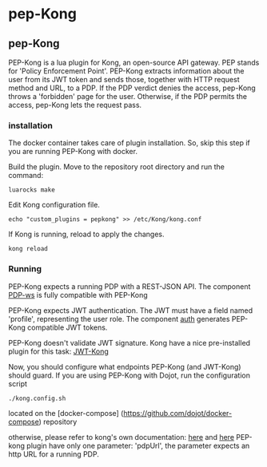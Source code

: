 # pep-Kong

## pep-Kong

PEP-Kong is a lua plugin for Kong, an open-source API gateway.
PEP stands for 'Policy Enforcement Point'.
PEP-Kong extracts information about the user from its JWT token and sends those,
 together with HTTP request method and URL, to a PDP.
 If the PDP verdict denies the access, pep-Kong throws a 'forbidden' page for the user.
 Otherwise, if the PDP permits the access, pep-Kong lets the request pass.

### installation
The docker container takes care of plugin installation.
So, skip this step if you are running PEP-Kong with docker.

Build the plugin. Move to the repository root directory and run the command:

```shell
luarocks make
```

Edit Kong configuration file.

```shell
echo "custom_plugins = pepkong" >> /etc/Kong/kong.conf
```
If Kong is running, reload to apply the changes.
```shell
kong reload
```

### Running


PEP-Kong expects a running PDP with a REST-JSON API.
The component  [PDP-ws](https://github.com/dojot/pdp-ws) is fully compatible with PEP-Kong

PEP-Kong expects JWT authentication. The JWT must have a field named 'profile', representing the user role.
The component [auth](https://github.com/dojot/auth) generates PEP-Kong compatible JWT tokens.

PEP-Kong  doesn't validate JWT signature. Kong have a nice pre-installed plugin for this task: [ JWT-Kong](https://getkong.org/plugins/jwt/)

Now, you should configure what endpoints PEP-Kong (and JWT-Kong) should guard.
If you are using PEP-Kong with Dojot, run the configuration script  
```shell
./kong.config.sh
```
located on the [docker-compose]
(https://github.com/dojot/docker-compose) repository

otherwise, please refer to kong's own documentation: [here](https://getkong.org/plugins/jwt/) and [here](https://getkong.org/docs/0.11.x/plugin-development/plugin-configuration/)
PEP-kong plugin have only one parameter: 'pdpUrl', the parameter expects an http URL for a running PDP.
